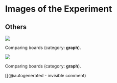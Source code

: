 # Images of the Experiment

## Others

![](/matty/LawA/comparatif/noise_check.jpg)

Comparing boards (category: __graph__).

![](/matty/LawA/comparatif/signal_check.jpg)

Comparing boards (category: __graph__).



[](@autogenerated - invisible comment)